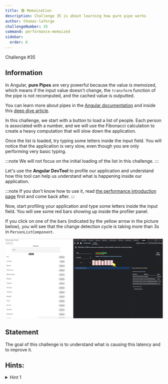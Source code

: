 ```yaml
---
title: 🟢 Memoization
description: Challenge 35 is about learning how pure pipe works
author: thomas-laforge
challengeNumber: 35
command: performance-memoized
sidebar:
  order: 8
---
```


<div class="chip">Challenge #35</div>

## Information

In Angular, <b>pure Pipes</b> are very powerful because the value is memoized, which means if the input value doesn't change, the `transform` function of the pipe is not recomputed, and the cached value is outputted.

You can learn more about pipes in the [Angular documentation](https://angular.io/guide/pipes) and inside this [deep dive article](https://medium.com/ngconf/deep-dive-into-angular-pipes-c040588cd15d).

In this challenge, we start with a button to load a list of people. Each person is associated with a number, and we will use the Fibonacci calculation to create a heavy computation that will slow down the application.

Once the list is loaded, try typing some letters inside the input field. You will notice that the application is very slow, even though you are only performing very basic typing.

:::note
We will not focus on the initial loading of the list in this challenge.
:::

Let's use the <b>Angular DevTool</b> to profile our application and understand how this tool can help us understand what is happening inside our application.

:::note
If you don't know how to use it, read [the performance introduction page](/challenges/performance/) first and come back after.
:::

Now, start profiling your application and type some letters inside the input field. You will see some red bars showing up inside the profiler panel.

If you click on one of the bars (indicated by the yellow arrow in the picture below), you will see that the change detection cycle is taking more than 3s in `PersonListComponent`.

![profiler record](../../../../assets/performance/35/memoize-profiler.png 'Profiler Record')

## Statement

The goal of this challenge is to understand what is causing this latency and to improve it.

## Hints:

<details>
  <summary>Hint 1</summary>

Use `Pipes` to memoize the Fibonnaci computation.

</details>
